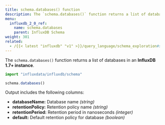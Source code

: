 ```yaml
---
title: schema.databases() function
description: The `schema.databases()` function returns a list of databases in an InfluxDB 1.7+ instance.
menu:
  influxdb_2_0_ref:
    name: schema.databases
    parent: InfluxDB Schema
weight: 301
related:
  - /{{< latest "influxdb" "v1" >}}/query_language/schema_exploration#show-databases, SHOW DATABASES in InfluxQL
---
```


The `schema.databases()` function returns a list of databases in an **InfluxDB 1.7+ instance**.

```js
import "influxdata/influxdb/schema"

schema.databases()
```

Output includes the following columns:

- **databaseName:** Database name _(string)_
- **retentionPolicy:** Retention policy name _(string)_
- **retentionPeriod:** Retention period in nanoseconds _(integer)_
- **default:** Default retention policy for database _(boolean)_
